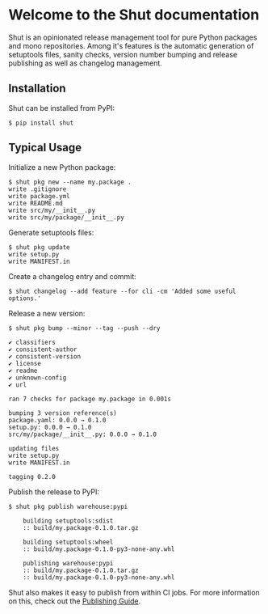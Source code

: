# Welcome to the Shut documentation

Shut is an opinionated release management tool for pure Python packages and mono repositories.
Among it's features is the automatic generation of setuptools files, sanity checks, version number
bumping and release publishing as well as changelog management.

## Installation

Shut can be installed from PyPI:

    $ pip install shut

## Typical Usage

Initialize a new Python package:

    $ shut pkg new --name my.package .
    write .gitignore
    write package.yml
    write README.md
    write src/my/__init__.py
    write src/my/package/__init__.py

Generate setuptools files:

    $ shut pkg update
    write setup.py
    write MANIFEST.in

Create a changelog entry and commit:

    $ shut changelog --add feature --for cli -cm 'Added some useful options.'

Release a new version:

    $ shut pkg bump --minor --tag --push --dry

    ✔️ classifiers
    ✔️ consistent-author
    ✔️ consistent-version
    ✔️ license
    ✔️ readme
    ✔️ unknown-config
    ✔️ url

    ran 7 checks for package my.package in 0.001s

    bumping 3 version reference(s)
    package.yaml: 0.0.0 → 0.1.0
    setup.py: 0.0.0 → 0.1.0
    src/my/package/__init__.py: 0.0.0 → 0.1.0

    updating files
    write setup.py
    write MANIFEST.in

    tagging 0.2.0

Publish the release to PyPI:

    $ shut pkg publish warehouse:pypi

        building setuptools:sdist
        :: build/my.package-0.1.0.tar.gz

        building setuptools:wheel
        :: build/my.package-0.1.0-py3-none-any.whl

        publishing warehouse:pypi
        :: build/my.package-0.1.0.tar.gz
        :: build/my.package-0.1.0-py3-none-any.whl

Shut also makes it easy to publish from within CI jobs. For more information on this,
check out the [Publishing Guide][0].

  [0]: publishing-guide.md
